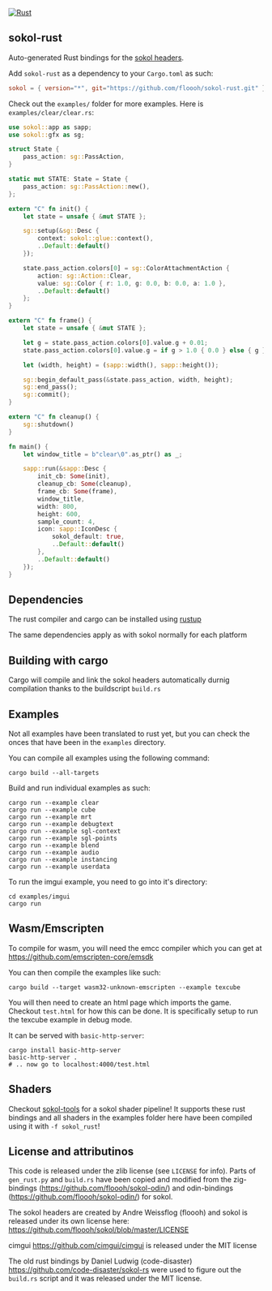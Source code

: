 [![Rust](https://github.com/floooh/sokol-rust/actions/workflows/main.yml/badge.svg)](https://github.com/floooh/sokol-rust/actions/workflows/main.yml)

## sokol-rust
Auto-generated Rust bindings for the [sokol headers](https://github.com/floooh/sokol).

Add `sokol-rust` as a dependency to your `Cargo.toml` as such:
```toml
sokol = { version="*", git="https://github.com/floooh/sokol-rust.git" }
```

Check out the `examples/` folder for more examples. Here is `examples/clear/clear.rs`:
```rust
use sokol::app as sapp;
use sokol::gfx as sg;

struct State {
    pass_action: sg::PassAction,
}

static mut STATE: State = State {
    pass_action: sg::PassAction::new(),
};

extern "C" fn init() {
    let state = unsafe { &mut STATE };

    sg::setup(&sg::Desc {
        context: sokol::glue::context(),
        ..Default::default()
    });

    state.pass_action.colors[0] = sg::ColorAttachmentAction {
        action: sg::Action::Clear,
        value: sg::Color { r: 1.0, g: 0.0, b: 0.0, a: 1.0 },
        ..Default::default()
    };
}

extern "C" fn frame() {
    let state = unsafe { &mut STATE };

    let g = state.pass_action.colors[0].value.g + 0.01;
    state.pass_action.colors[0].value.g = if g > 1.0 { 0.0 } else { g };

    let (width, height) = (sapp::width(), sapp::height());

    sg::begin_default_pass(&state.pass_action, width, height);
    sg::end_pass();
    sg::commit();
}

extern "C" fn cleanup() {
    sg::shutdown()
}

fn main() {
    let window_title = b"clear\0".as_ptr() as _;

    sapp::run(&sapp::Desc {
        init_cb: Some(init),
        cleanup_cb: Some(cleanup),
        frame_cb: Some(frame),
        window_title,
        width: 800,
        height: 600,
        sample_count: 4,
        icon: sapp::IconDesc {
            sokol_default: true,
            ..Default::default()
        },
        ..Default::default()
    });
}
```

## Dependencies
The rust compiler and cargo can be installed using [rustup](https://rustup.rs/)

The same dependencies apply as with sokol normally for each platform

## Building with cargo
Cargo will compile and link the sokol headers automatically durnig compilation thanks to the buildscript `build.rs`

## Examples
Not all examples have been translated to rust yet, but you can check the onces that have been in the `examples` directory.

You can compile all examples using the following command:
```console
cargo build --all-targets
```

Build and run individual examples as such:
```console
cargo run --example clear
cargo run --example cube
cargo run --example mrt
cargo run --example debugtext
cargo run --example sgl-context
cargo run --example sgl-points
cargo run --example blend
cargo run --example audio
cargo run --example instancing
cargo run --example userdata
```

To run the imgui example, you need to go into it's directory:
```console
cd examples/imgui
cargo run
```

## Wasm/Emscripten
To compile for wasm, you will need the emcc compiler which you can get at https://github.com/emscripten-core/emsdk

You can then compile the examples like such:

```console
cargo build --target wasm32-unknown-emscripten --example texcube
```

You will then need to create an html page which imports the game. Checkout `test.html` for how this can be done. It is specifically setup to
run the texcube example in debug mode.

It can be served with `basic-http-server`:
```console
cargo install basic-http-server
basic-http-server .
# .. now go to localhost:4000/test.html
```

## Shaders
Checkout [sokol-tools](https://github.com/floooh/sokol-tools) for a sokol shader pipeline! It supports these rust bindings and all shaders in the examples folder
here have been compiled using it with `-f sokol_rust`!

## License and attributinos
This code is released under the zlib license (see `LICENSE` for info). Parts of `gen_rust.py` and `build.rs` have been copied and modified from
the zig-bindings (https://github.com/floooh/sokol-odin/) and odin-bindings (https://github.com/floooh/sokol-odin/) for sokol.

The sokol headers are created by Andre Weissflog (floooh) and sokol is released under its own license here: https://github.com/floooh/sokol/blob/master/LICENSE

cimgui https://github.com/cimgui/cimgui is released under the MIT license

The old rust bindings by Daniel Ludwig (code-disaster) https://github.com/code-disaster/sokol-rs were used to figure out the `build.rs` script and it was released under the MIT license.
